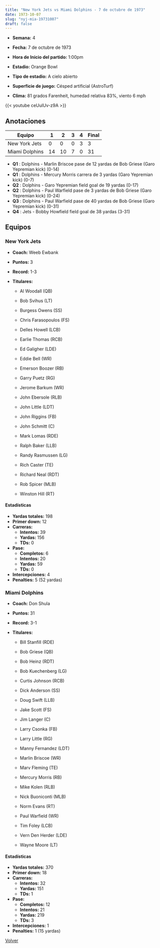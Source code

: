 ```yaml
---
title: "New York Jets vs Miami Dolphins - 7 de octubre de 1973"
date: 1973-10-07
slug: "nyj-mia-19731007"
draft: false
---
```


* **Semana:** 4
* **Fecha:** 7 de octubre de 1973

* **Hora de Inicio del partido:** 1:00pm
* **Estadio:** Orange Bowl
* **Tipo de estadio:** A cielo abierto
* **Superficie de juego:** Césped artificial (AstroTurf)
* **Clima:** 81 grados Farenheit, humedad relativa 83%, viento 6 mph


{{< youtube ceUulUv-z9A >}}


## Anotaciones
| Equipo | 1 | 2 | 3 | 4 | Final |
|--------|---|---|---|---|-------|
| New York Jets  | 0 | 0 | 0 | 3  | 3 |
| Miami Dolphins  | 14 | 10 | 7 | 0  | 31 |
* **Q1** : Dolphins - Marlin Briscoe pase de 12 yardas de Bob Griese (Garo Yepremian kick) (0-14)
* **Q1** : Dolphins - Mercury Morris carrera de 3 yardas (Garo Yepremian kick) (0-7)
* **Q2** : Dolphins - Garo Yepremian field goal de 19 yardas (0-17)
* **Q2** : Dolphins - Paul Warfield pase de 3 yardas de Bob Griese (Garo Yepremian kick) (0-24)
* **Q3** : Dolphins - Paul Warfield pase de 40 yardas de Bob Griese (Garo Yepremian kick) (0-31)
* **Q4** : Jets - Bobby Howfield field goal de 38 yardas (3-31)


## Equipos


### New York Jets
* **Coach:** Weeb Ewbank
* **Puntos:** 3
* **Record:** 1-3
* **Titulares:** 

  * Al Woodall (QB) 

  * Bob Svihus (LT) 

  * Burgess Owens (SS) 

  * Chris Farasopoulos (FS) 

  * Delles Howell (LCB) 

  * Earlie Thomas (RCB) 

  * Ed Galigher (LDE) 

  * Eddie Bell (WR) 

  * Emerson Boozer (RB) 

  * Garry Puetz (RG) 

  * Jerome Barkum (WR) 

  * John Ebersole (RLB) 

  * John Little (LDT) 

  * John Riggins (FB) 

  * John Schmitt (C) 

  * Mark Lomas (RDE) 

  * Ralph Baker (LLB) 

  * Randy Rasmussen (LG) 

  * Rich Caster (TE) 

  * Richard Neal (RDT) 

  * Rob Spicer (MLB) 

  * Winston Hill (RT) 

#### Estadísticas
* **Yardas totales:** 198
* **Primer down:** 12
* **Carreras:**
  * **Intentos:** 39
  * **Yardas:** 156
  * **TDs:** 0
* **Pase:**
  * **Completos:** 6
  * **Intentos:** 20
  * **Yardas:** 59
  * **TDs:** 0
* **Intercepciones:** 4
* **Penalties:** 5 (52 yardas)

### Miami Dolphins
* **Coach:** Don Shula
* **Puntos:** 31
* **Record:** 3-1
* **Titulares:** 

  * Bill Stanfill (RDE) 

  * Bob Griese (QB) 

  * Bob Heinz (RDT) 

  * Bob Kuechenberg (LG) 

  * Curtis Johnson (RCB) 

  * Dick Anderson (SS) 

  * Doug Swift (LLB) 

  * Jake Scott (FS) 

  * Jim Langer (C) 

  * Larry Csonka (FB) 

  * Larry Little (RG) 

  * Manny Fernandez (LDT) 

  * Marlin Briscoe (WR) 

  * Marv Fleming (TE) 

  * Mercury Morris (RB) 

  * Mike Kolen (RLB) 

  * Nick Buoniconti (MLB) 

  * Norm Evans (RT) 

  * Paul Warfield (WR) 

  * Tim Foley (LCB) 

  * Vern Den Herder (LDE) 

  * Wayne Moore (LT) 

#### Estadísticas
* **Yardas totales:** 370
* **Primer down:** 18
* **Carreras:**
  * **Intentos:** 32
  * **Yardas:** 151
  * **TDs:** 1
* **Pase:**
  * **Completos:** 12
  * **Intentos:** 21
  * **Yardas:** 219
  * **TDs:** 3
* **Intercepciones:** 1
* **Penalties:** 1 (15 yardas)


[Volver](/historia/1973)
